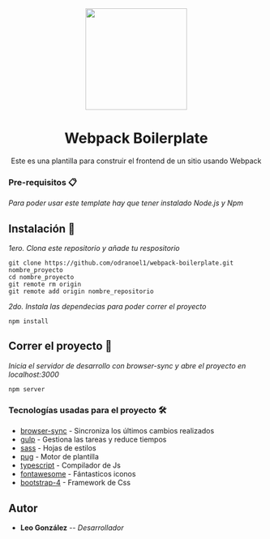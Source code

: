 <div align="center">
  <a href="https://webpack.js.org/">
    <img width="200" height="200" src="https://webpack.js.org/assets/icon-square-big.svg">
  </a>
  <br>
  <h1>Webpack Boilerplate</h1>
  <p>
    Este es una plantilla para construir el frontend de
    un sitio usando Webpack
  </p>
</div>

### Pre-requisitos 📋
_Para poder usar este template hay que tener instalado Node.js y Npm_

## Instalación 🔧
_1ero. Clona este repositorio y añade tu respositorio_

```
git clone https://github.com/odranoel1/webpack-boilerplate.git nombre_proyecto
cd nombre_proyecto
git remote rm origin
git remote add origin nombre_repositorio
```

_2do. Instala las dependecias para poder correr el proyecto_

```
npm install
```

## Correr el proyecto 🚀
_Inicia el servidor de desarrollo con browser-sync y abre el proyecto en localhost:3000_

```
npm server
```

### Tecnologías usadas para el proyecto 🛠️

* [browser-sync](https://www.browsersync.io/) - Sincroniza los últimos cambios realizados
* [gulp](https://gulpjs.com/) - Gestiona las tareas y reduce tiempos
* [sass](https://sass-lang.com/) - Hojas de estilos
* [pug](https://pugjs.org/api/getting-started.html) - Motor de plantilla
* [typescript](https://www.typescriptlang.org/) - Compilador de Js
* [fontawesome](https://fontawesome.com/) - Fántasticos iconos
* [bootstrap-4](https://getbootstrap.com/docs/4.0/getting-started/introduction/) - Framework de Css

## Autor
* **Leo González** -- *Desarrollador*
